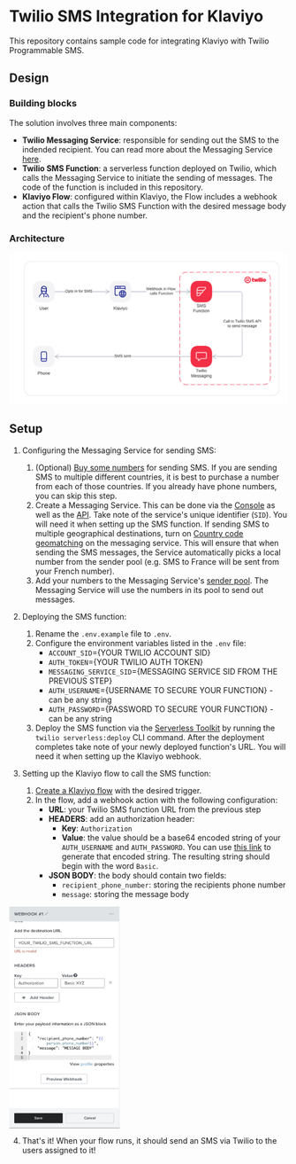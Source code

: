 # Twilio SMS Integration for Klaviyo

This repository contains sample code for integrating Klaviyo with Twilio Programmable SMS.


## Design
### Building blocks

The solution involves three main components:
- **Twilio Messaging Service**: responsible for sending out the SMS to the indended recipient. You can read more about the Messaging Service [here](https://www.twilio.com/docs/messaging/services).
- **Twilio SMS Function**: a serverless function deployed on Twilio, which calls the Messaging Service to initiate the sending of messages. The code of the function is included in this repository.
- **Klaviyo Flow**: configured within Klaviyo, the Flow includes a webhook action that calls the Twilio SMS Function with the desired message body and the recipient's phone number. 


### Architecture
![Architecture Diagram](architecture.png?raw=true)


## Setup

1. Configuring the Messaging Service for sending SMS:
   1. (Optional) [Buy some numbers](https://support.twilio.com/hc/en-us/articles/223135247-How-to-Search-for-and-Buy-a-Twilio-Phone-Number-from-Console) for sending SMS. If you are sending SMS to multiple different countries, it is best to purchase a number from each of those countries. If you already have phone numbers, you can skip this step.
   2. Create a Messaging Service. This can be done via the [Console](https://www.twilio.com/console/sms/services) as well as the [API](https://www.twilio.com/docs/messaging/services/api). Take note of the service's unique identifier (`SID`). You will need it when setting up the SMS function. If sending SMS to multiple geographical destinations, turn on [Country code geomatching](https://www.twilio.com/docs/messaging/services#country-code-geomatch) on the messaging service. This will ensure that when sending the SMS messages, the Service automatically picks a local number from the sender pool (e.g. SMS to France will be sent from your French number). 
   3. Add your numbers to the Messaging Service's [sender pool](https://support.twilio.com/hc/en-us/articles/223181308-Getting-started-with-Messaging-Services). The Messaging Service will use the numbers in its pool to send out messages.

2. Deploying the SMS function: 
   1. Rename the `.env.example` file to `.env`.
   2. Configure the environment variables listed in the `.env` file:
      - `ACCOUNT_SID`={YOUR TWILIO ACCOUNT SID}
      - `AUTH_TOKEN`={YOUR TWILIO AUTH TOKEN}
      - `MESSAGING_SERVICE_SID`={MESSAGING SERVICE SID FROM THE PREVIOUS STEP}
      - `AUTH_USERNAME`={USERNAME TO SECURE YOUR FUNCTION} - can be any string
      - `AUTH_PASSWORD`={PASSWORD TO SECURE YOUR FUNCTION} - can be any string
   3. Deploy the SMS function via the [Serverless Toolkit](https://www.twilio.com/docs/labs/serverless-toolkit) by running the `twilio serverless:deploy` CLI command. After the deployment completes take note of your newly deployed function's URL. You will need it when setting up the Klaviyo webhook.

3. Setting up the Klaviyo flow to call the SMS function:
   1. [Create a Klaviyo flow](https://help.klaviyo.com/hc/en-us/articles/115002774932-Getting-started-with-flows) with the desired trigger.
   2. In the flow, add a webhook action with the following configuration:
      - **URL**: your Twilio SMS function URL from the previous step
      - **HEADERS**: add an authorization header:
         - **Key**: `Authorization`
         - **Value**: the value should be a base64 encoded string of your `AUTH_USERNAME` and `AUTH_PASSWORD`. You can use [this link](https://www.debugbear.com/basic-auth-header-generator) to generate that encoded string. The resulting string should begin with the word `Basic`.
      - **JSON BODY**: the body should contain two fields:
         - `recipient_phone_number`: storing the recipients phone number
         - `message`: storing the message body 

<img src="https://raw.githubusercontent.com/slintab/klaviyo-twilio-international-sms/main/example_klaviyo_webhook_config.jpg" width="200" height="400" align="center">

4. That's it! When your flow runs, it should send an SMS via Twilio to the users assigned to it!